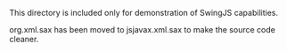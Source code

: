 This directory is included only for demonstration of SwingJS capabilities.

org.xml.sax has been moved to jsjavax.xml.sax to make the source code cleaner.
